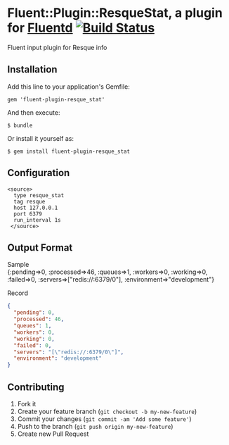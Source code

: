 # Fluent::Plugin::ResqueStat, a plugin for [Fluentd](http://fluentd.org) [![Build Status](https://travis-ci.org/SpringMT/fluent-plugin-resque_stat.png)](https://travis-ci.org/SpringMT/fluent-plugin-resque_stat)

Fluent input plugin for Resque info

## Installation

Add this line to your application's Gemfile:

    gem 'fluent-plugin-resque_stat'

And then execute:

    $ bundle

Or install it yourself as:

    $ gem install fluent-plugin-resque_stat

## Configuration

```
<source>
  type resque_stat
  tag resque
  host 127.0.0.1
  port 6379
  run_interval 1s
 </source>
```
## Output Format

Sample  
{:pending=>0, :processed=>46, :queues=>1, :workers=>0, :working=>0, :failed=>0, :servers=>["redis://:6379/0"], :environment=>"development"}  

Record  

```json
{
  "pending": 0,
  "processed": 46,
  "queues": 1,
  "workers": 0,
  "working": 0,
  "failed": 0,
  "servers": "[\"redis://:6379/0\"]",
  "environment": "development"
}
```

## Contributing

1. Fork it
2. Create your feature branch (`git checkout -b my-new-feature`)
3. Commit your changes (`git commit -am 'Add some feature'`)
4. Push to the branch (`git push origin my-new-feature`)
5. Create new Pull Request

